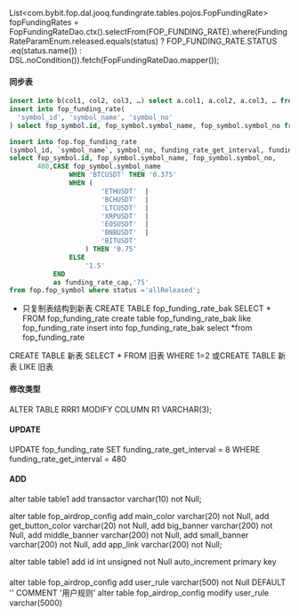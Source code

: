 List<com.bybit.fop.dal.jooq.fundingrate.tables.pojos.FopFundingRate> fopFundingRates = FopFundingRateDao.ctx().selectFrom(FOP_FUNDING_RATE).where(FundingRateParamEnum.released.equals(status)  ? FOP_FUNDING_RATE.STATUS
                .eq(status.name()) : DSL.noCondition()).fetch(FopFundingRateDao.mapper());

#### 同步表
```sql
insert into b(col1, col2, col3, …) select a.col1, a.col2, a.col3, … from a where …;
insert into fop_funding_rate(
  'symbol_id', 'symbol_name', 'symbol_no'
) select fop_symbol.id, fop_symbol.symbol_name, fop_symbol.symbol_no from fop_symbol where status ==='allReleased';
```

```sql
insert into fop.fop_funding_rate
(symbol_id, `symbol_name`, symbol_no, funding_rate_get_interval, funding_rate_cap, funding_rate_adjustment_param)
select fop_symbol.id, fop_symbol.symbol_name, fop_symbol.symbol_no,
       480,CASE fop_symbol.symbol_name
               WHEN 'BTCUSDT' THEN '0.375'
               WHEN (
                       'ETHUSDT'  |
                       'BCHUSDT'  |
                       'LTCUSDT'  |
                       'XRPUSDT'  |
                       'EOSUSDT'  |
                       'BNBUSDT'  |
                       'BITUSDT'
                   ) THEN '0.75'
               ELSE
                   '1.5'
           END
           as funding_rate_cap,'75'
from fop.fop_symbol where status ='allReleased';
```

- 只复制表结构到新表
CREATE TABLE fop_funding_rate_bak SELECT * FROM fop_funding_rate
create table fop_funding_rate_bak like fop_funding_rate
insert into fop_funding_rate_bak select *from fop_funding_rate

CREATE TABLE 新表 SELECT * FROM 旧表 WHERE 1=2
或CREATE TABLE 新表  LIKE 旧表

#### 修改类型
ALTER TABLE RRR1 MODIFY COLUMN R1 VARCHAR(3);

#### UPDATE
UPDATE fop_funding_rate SET funding_rate_get_interval = 8 WHERE funding_rate_get_interval = 480 
#### ADD
alter table table1 add transactor varchar(10) not Null;

alter table fop_airdrop_config add main_color varchar(20) not Null,
add get_button_color varchar(20) not Null,
add big_banner varchar(200) not Null,
add middle_banner varchar(200) not Null,
add small_banner varchar(200) not Null,
add app_link varchar(200) not Null;

alter table table1 add id int unsigned not Null auto_increment primary key


#### 
alter table fop_airdrop_config add user_rule varchar(500) not Null DEFAULT '' COMMENT '用户规则'
alter table fop_airdrop_config modify user_rule varchar(5000)